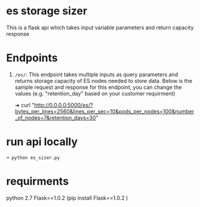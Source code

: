# es storage sizer
This is a flask api which takes input variable parameters and return capacity response

# Endpoints

1. `/es/`: This endpoint takes multiple inputs as query parameters and returns storage capacity of ES nodes needed to store data.
   Below is the sample request and response for this endpoint, you can change the values (e.g. "retention_day" based on your customer requirment)

   
    ➜ curl "http://0.0.0.0:5000/es/?bytes_per_lines=2560&lines_per_sec=10&pods_per_nodes=100&number_of_nodes=7&retention_days=30"
    
# run api locally

  
    ➜ python es_sizer.py

# requirments
python 2.7
Flask==1.0.2 (pip install Flask==1.0.2 )